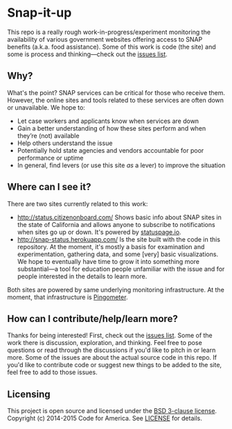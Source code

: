# Snap-it-up

This repo is a really rough work-in-progress/experiment monitoring the availability of various government websites offering access to SNAP benefits (a.k.a. food assistance). Some of this work is code (the site) and some is process and thinking—check out the [issues list](https://github.com/codeforamerica/snap-it-up/issues).

## Why?

What's the point? SNAP services can be critical for those who receive them. However, the online sites and tools related to these services are often down or unavailable. We hope to:

- Let case workers and applicants know when services are down
- Gain a better understanding of how these sites perform and when they’re (not) available
- Help others understand the issue
- Potentially hold state agencies and vendors accountable for poor performance or uptime
- In general, find levers (or use this site *as* a lever) to improve the situation

## Where can I see it?

There are two sites currently related to this work:

- http://status.citizenonboard.com/ Shows basic info about SNAP sites in the state of California and allows anyone to subscribe to notifications when sites go up or down. It's powered by [statuspage.io](https://www.statuspage.io).
- http://snap-status.herokuapp.com/ Is the site built with the code in this repository. At the moment, it's mostly a basis for examination and experimentation, gathering data, and some [very] basic visualizations. We hope to eventually have time to grow it into something more substantial—a tool for education people unfamiliar with the issue and for people interested in the details to learn more.

Both sites are powered by same underlying monitoring infrastructure. At the moment, that infrastructure is [Pingometer](http://pingometer.com).

## How can I contribute/help/learn more?

Thanks for being interested! First, check out the [issues list](https://github.com/codeforamerica/snap-it-up/issues). Some of the work there is discussion, exploration, and thinking. Feel free to pose questions or read through the discussions if you'd like to pitch in or learn more. Some of the issues are about the actual source code in this repo. If you'd like to contribute code or suggest new things to be added to the site, feel free to add to those issues.

## Licensing

This project is open source and licensed under the [BSD 3-clause license][LICENSE].
Copyright (c) 2014-2015 Code for America. See [LICENSE][] for details.

[LICENSE]: https://github.com/codeforamerica/snap-it-up/blob/master/LCIENSE
